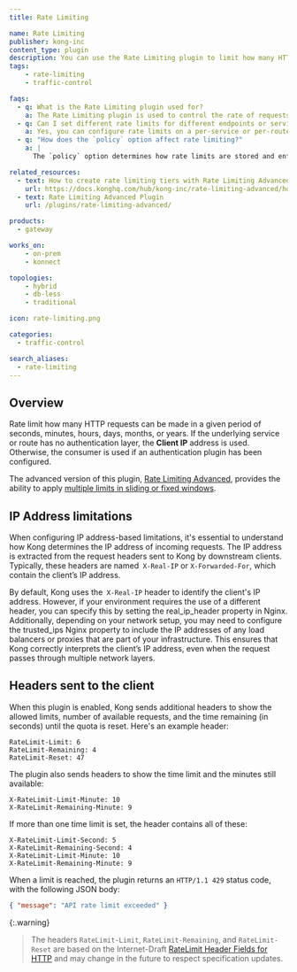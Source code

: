 ```yaml
---
title: Rate Limiting

name: Rate Limiting
publisher: kong-inc
content_type: plugin
description: You can use the Rate Limiting plugin to limit how many HTTP requests can be made in a given period of seconds, minutes, hours, days, months, or years.
tags:
    - rate-limiting
    - traffic-control

faqs:
  - q: What is the Rate Limiting plugin used for?
    a: The Rate Limiting plugin is used to control the rate of requests that clients can make to your services. It helps prevent abuse and ensures fair usage by limiting the number of requests a client can make in a given time period.
  - q: Can I set different rate limits for different endpoints or services?
    a: Yes, you can configure rate limits on a per-service or per-route basis by applying the Rate Limiting plugin to specific services or routes in Kong.
  - q: "How does the `policy` option affect rate limiting?"
    a: |
      The `policy` option determines how rate limits are stored and enforced. The `local` policy uses Kong’s in-memory storage, while the `redis` policy uses Redis, which is useful for distributed setups where rate limiting needs to be consistent across multiple Kong data plane nodes.

related_resources:
  - text: How to create rate limiting tiers with Rate Limiting Advanced
    url: https://docs.konghq.com/hub/kong-inc/rate-limiting-advanced/how-to/
  - text: Rate Limiting Advanced Plugin
    url: /plugins/rate-limiting-advanced/

products:
  - gateway

works_on:
    - on-prem
    - konnect

topologies:
    - hybrid
    - db-less
    - traditional

icon: rate-limiting.png

categories:
  - traffic-control

search_aliases:
  - rate-limiting
---
```


## Overview

Rate limit how many HTTP requests can be made in a given period of seconds, minutes, hours, days, months, or years.
If the underlying service or route has no authentication layer,
the **Client IP** address is used. Otherwise, the consumer is used if an
authentication plugin has been configured.

The advanced version of this plugin, [Rate Limiting Advanced](https://docs.konghq.com/hub/kong-inc/rate-limiting-advanced/), provides the ability to apply
[multiple limits in sliding or fixed windows](https://docs.konghq.com/hub/kong-inc/rate-limiting-advanced/#multi-limits-windows).



## IP Address limitations 

When configuring IP address-based limitations, it's essential to understand how Kong determines the IP address of incoming requests. The IP address is extracted from the request headers sent to Kong by downstream clients. Typically, these headers are named` X-Real-IP` or `X-Forwarded-For`, which contain the client’s IP address.

By default, Kong uses the` X-Real-IP` header to identify the client's IP address. However, if your environment requires the use of a different header, you can specify this by setting the real_ip_header property in Nginx. Additionally, depending on your network setup, you may need to configure the trusted_ips Nginx property to include the IP addresses of any load balancers or proxies that are part of your infrastructure. This ensures that Kong correctly interprets the client’s IP address, even when the request passes through multiple network layers.


## Headers sent to the client

When this plugin is enabled, Kong sends additional headers
to show the allowed limits, number of available requests,
and the time remaining (in seconds) until the quota is reset. Here's an example header:

```
RateLimit-Limit: 6
RateLimit-Remaining: 4
RateLimit-Reset: 47
```

The plugin also sends headers to show the time limit and the minutes still available:

```
X-RateLimit-Limit-Minute: 10
X-RateLimit-Remaining-Minute: 9
```

If more than one time limit is set, the header contains all of these:

```
X-RateLimit-Limit-Second: 5
X-RateLimit-Remaining-Second: 4
X-RateLimit-Limit-Minute: 10
X-RateLimit-Remaining-Minute: 9
```

When a limit is reached, the plugin returns an `HTTP/1.1 429` status code, with the following JSON body:

```json
{ "message": "API rate limit exceeded" }
```

{:.warning}
> The headers `RateLimit-Limit`, `RateLimit-Remaining`, and `RateLimit-Reset` are based on the Internet-Draft [RateLimit Header Fields for HTTP](https://datatracker.ietf.org/doc/draft-ietf-httpapi-ratelimit-headers/) and may change in the future to respect specification updates.


